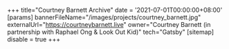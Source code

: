 +++
title="Courtney Barnett Archive"
date = '2021-07-01T00:00:00+08:00'
[params]
  bannerFileName="/images/projects/courtney_barnett.jpg"
  externalUrl="https://courtneybarnett.live"
  owner="Courtney Barnett (in partnership with Raphael Ong & Look Out Kid)"
  tech="Gatsby"
[sitemap]
  disable = true
+++
